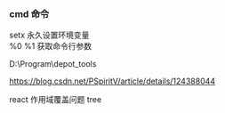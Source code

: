 
### cmd 命令
setx 永久设置环境变量  
%0 %1 获取命令行参数

D:\Program\depot_tools

https://blog.csdn.net/PSpiritV/article/details/124388044

react 作用域覆盖问题 tree 
